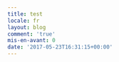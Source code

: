 ```yaml
---
title: test
locale: fr
layout: blog
comment: 'true'
mis-en-avant: 0
date: '2017-05-23T16:31:15+00:00'
---
```

